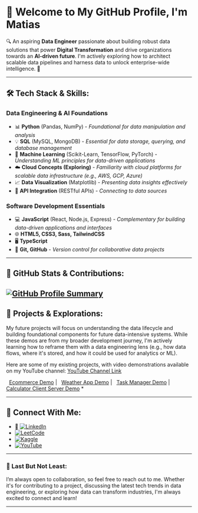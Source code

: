 # 👋 Welcome to My GitHub Profile, I'm **Matias**

🔍 An aspiring **Data Engineer** passionate about building robust data solutions that power **Digital Transformation** and drive organizations towards an **AI-driven future**. I'm actively exploring how to architect scalable data pipelines and harness data to unlock enterprise-wide intelligence. 🚀

---

## 🛠️ Tech Stack & Skills:

### **Data Engineering & AI Foundations**
- 📊 **Python** (Pandas, NumPy) - *Foundational for data manipulation and analysis*
- 💡 **SQL** (MySQL, MongoDB) - *Essential for data storage, querying, and database management*
- 🔮 **Machine Learning** (Scikit-Learn, TensorFlow, PyTorch) - *Understanding ML principles for data-driven applications*
- ☁️ **Cloud Concepts (Exploring)** - *Familiarity with cloud platforms for scalable data infrastructure (e.g., AWS, GCP, Azure)*
- 📈 **Data Visualization** (Matplotlib) - *Presenting data insights effectively*
- 🔗 **API Integration** (RESTful APIs) - *Connecting to data sources*

### **Software Development Essentials**
- 💻 **JavaScript** (React, Node.js, Express) - *Complementary for building data-driven applications and interfaces*
- 🌐 **HTML5, CSS3, Sass, TailwindCSS**
- 🖥️ **TypeScript**
- 🔧 **Git, GitHub** - *Version control for collaborative data projects*

---

## 🌟 GitHub Stats & Contributions:
[![GitHub Profile Summary](https://github-profile-summary-cards.vercel.app/api/cards/profile-details?username=Matias0-git&theme=radical)](https://github.com/Matias0-git)
---

## 🚀 Projects & Explorations:

My future projects will focus on understanding the data lifecycle and building foundational components for future data-intensive systems. While these demos are from my broader development journey, I'm actively learning how to reframe them with a data engineering lens (e.g., how data flows, where it's stored, and how it could be used for analytics or ML).

Here are some of my existing projects, with video demonstrations available on my YouTube channel: [YouTube Channel Link](https://www.youtube.com/@MatiasMenaDaDalt-y2t)
<p>
  <a href="https://www.youtube.com/watch?v=79w1P6Xk-Xg">Ecommerce Demo</a> |
  <a href="https://www.youtube.com/watch?v=9jDNSBL8nzQ">Weather App Demo</a>  |
  <a href="https://www.youtube.com/watch?v=0dmcyogcAnk">Task Manager Demo</a>  |
  <a href="https://www.youtube.com/watch?v=ywydyklG1fY">Calculator Client Server Demo</a> *
</p>

---

## 🔗 Connect With Me:

- 💼 [![LinkedIn](https://img.shields.io/badge/LinkedIn-blue?style=flat&logo=linkedin&logoColor=white)](https://www.linkedin.com/in/matias-mena-da-dalt-984a19240)
- [![LeetCode](https://img.shields.io/badge/LeetCode-Profile-blue?style=flat&logo=leetcode)](https://leetcode.com/matias80/)
- [![Kaggle](https://img.shields.io/badge/Kaggle-Profile-blue?style=flat&logo=kaggle)](https://www.kaggle.com/matiasmenadadalt)
- [![YouTube](https://img.shields.io/badge/YouTube-Channel-red?style=flat&logo=youtube&logoColor=white)](https://www.youtube.com/@MatiasMenaDaDalt-y2t)

---

### 📍 Last But Not Least:

I’m always open to collaboration, so feel free to reach out to me. Whether it's for contributing to a project, discussing the latest tech trends in data engineering, or exploring how data can transform industries, I'm always excited to connect and learn!

---
